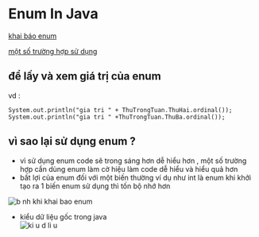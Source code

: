 # Enum In Java

[khai báo enum](https://github.com/trantronghienit/Enum_In_Java/blob/master/src/Enum_Demo/ThuTrongTuan.java)

[một số trường hợp sử dụng](https://github.com/trantronghienit/Enum_In_Java/blob/master/src/Enum_Demo/main.java)

## để lấy và xem giá trị của enum 
vd : 
```
System.out.println("gia tri " + ThuTrongTuan.ThuHai.ordinal());
System.out.println("gia tri " +ThuTrongTuan.ThuBa.ordinal());
```

## vì sao lại sử dụng enum ?
 + vì sử dụng enum code sẽ trong sáng hơn dễ hiểu hơn , một số trường hợp cần dùng enum làm cờ hiệu làm code dễ hiểu và hiểu quả hơn 
 + bất lợi của enum đối với một biến thường ví dụ như int là enum khi khởi tạo ra 1 biến enum sử dụng thì tốn bộ nhớ hơn 

![b nh khi khai bao enum](https://cloud.githubusercontent.com/assets/18228937/18314566/c91c9224-753d-11e6-827f-7cfbc4377729.png)

+ kiểu dữ liệu gốc trong java </br>
![ki u d li u](https://cloud.githubusercontent.com/assets/18228937/18314708/59962f2c-753e-11e6-89a8-fed0f35b6fab.png)

